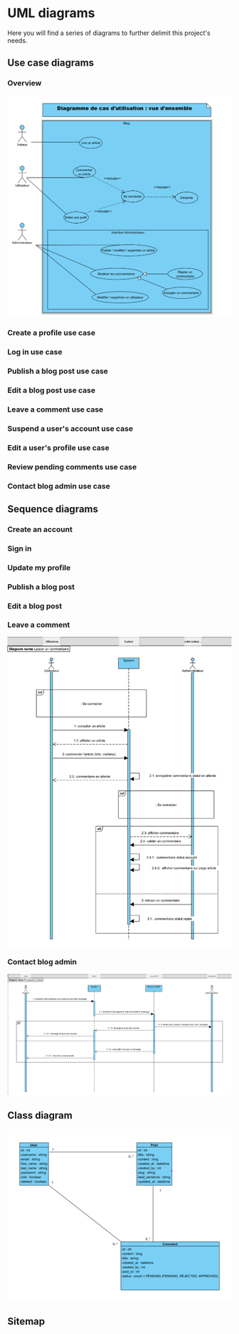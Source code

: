 # UML diagrams

Here you will find a series of diagrams to further delimit this project's needs.

## Use case diagrams

### Overview

![Images](./images/diagrams/use_case_blog.png)

### Create a profile use case

### Log in use case

### Publish a blog post use case

### Edit a blog post use case

### Leave a comment use case

### Suspend a user's account use case

### Edit a user's profile use case

### Review pending comments use case

### Contact blog admin use case

## Sequence diagrams

### Create an account

### Sign in

### Update my profile

### Publish a blog post

### Edit a blog post

### Leave a comment

![Images](./images/diagrams/sequence_comment.png)

### Contact blog admin

![Images](./images/diagrams/sequence_contact.png)


## Class diagram

![Images](./images/diagrams/classes.png)

## Sitemap
